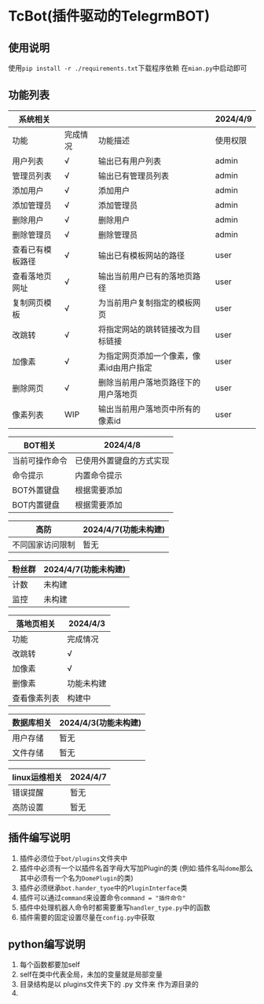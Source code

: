 # TcBot(插件驱动的TelegrmBOT)
## 使用说明
使用`pip install -r ./requirements.txt`下载程序依赖
在```mian.py```中启动即可
## 功能列表
| 系统相关       |  |       |  2024/4/9  |
|------------|----------|-------|-------|
| 功能         | 完成情况     |功能描述| 使用权限  |
| 用户列表       | √        |输出已有用户列表| admin |
| 管理员列表      | √        |输出已有管理员列表| admin |
| 添加用户       | √        |添加用户| admin |
| 添加管理员      | √        |添加管理员| admin |
| 删除用户       | √        |删除用户| admin |
| 删除管理员      | √        |删除管理员| admin |
| 查看已有模板路径 | √        |输出已有模板网站的路径| user  |
| 查看落地页网址    | √        |输出当前用户已有的落地页路径| user  |
| 复制网页模板     | √        |为当前用户复制指定的模板网页| user  |
| 改跳转 | √        |将指定网站的跳转链接改为目标链接| user  |
| 加像素 | √        |为指定网页添加一个像素，像素id由用户指定| user  |
| 删除网页 | √        |删除当前用户落地页路径下的用户落地页| user  |
| 像素列表 | WIP     |输出当前用户落地页中所有的像素id| user  |

| BOT相关   | 2024/4/8     |
|---------|--------------|
| 当前可操作命令 | 已使用外置键盘的方式实现 |
| 命令提示    | 内置命令提示       |
| BOT外置键盘 | 根据需要添加       |
| BOT内置键盘 | 根据需要添加       |


|高防|2024/4/7(功能未构建)|
|---|---|
|不同国家访问限制|暂无|

|粉丝群|2024/4/7(功能未构建)|
|---|---|
|计数|未构建|
|监控|未构建|

| 落地页相关  | 2024/4/3 |
|--------|----------|
| 功能     | 完成情况     |
| 改跳转    | √        |
| 加像素    | √        |
| 删像素    | 功能未构建    |
| 查看像素列表 | 构建中      |

|数据库相关| 2024/4/3(功能未构建) |
|---|-----------------|
|用户存储|暂无|
|文件存储|暂无|

|linux运维相关|2024/4/7|
|---|---|
|错误提醒|暂无|
|高防设置|暂无|

## 插件编写说明
1. 插件必须位于`bot/plugins`文件夹中
2. 插件中必须有一个以插件名首字母大写加Plugin的类 (例如:插件名叫`dome`那么其中必须有一个名为`DomePlugin`的类)
3. 插件必须继承`bot.hander_tyoe`中的`PluginInterface`类
4. 插件可以通过`command`来设置命令```command = "插件命令"```
5. 插件中处理机器人命令时都需要重写```handler_type.py```中的函数
6. 插件需要的固定设置尽量在```config.py```中获取


## python编写说明
1. 每个函数都要加self
2. self在类中代表全局，未加的变量就是局部变量
3. 目录结构是以 plugins文件夹下的  .py  文件来 作为源目录的
4. 

